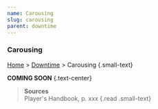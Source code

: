 ```yaml
---
name: Carousing
slug: carousing
parent: downtime
---
```


### Carousing
[Home](home) > [Downtime](downtime) > Carousing {.small-text}

**COMING SOON** {.text-center}

> **Sources** <br/>
> Player's Handbook, p. xxx
{.read .small-text}